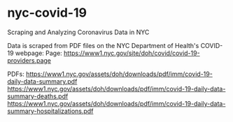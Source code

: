 # nyc-covid-19
Scraping and Analyzing Coronavirus Data in NYC

Data is scraped from PDF files on the NYC Department of Health's COVID-19 webpage:
Page: https://www1.nyc.gov/site/doh/covid/covid-19-providers.page

PDFs:
https://www1.nyc.gov/assets/doh/downloads/pdf/imm/covid-19-daily-data-summary.pdf
https://www1.nyc.gov/assets/doh/downloads/pdf/imm/covid-19-daily-data-summary-deaths.pdf
https://www1.nyc.gov/assets/doh/downloads/pdf/imm/covid-19-daily-data-summary-hospitalizations.pdf
